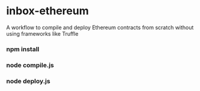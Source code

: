 # inbox-ethereum
A workflow to compile and deploy Ethereum contracts from scratch without using frameworks like Truffle

### npm install 
### node compile.js
### node deploy.js

